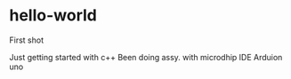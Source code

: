 # hello-world
First shot


Just getting started with c++ 
Been doing assy. with microdhip IDE
Arduion uno

